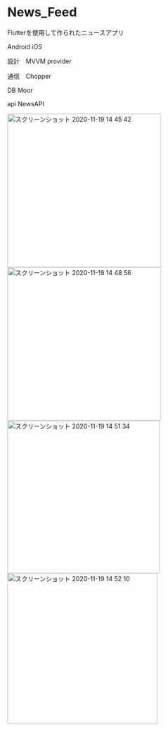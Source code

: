 # News_Feed

Flutterを使用して作られたニュースアプリ

Android iOS

設計　MVVM provider

通信　Chopper

DB      Moor 

api NewsAPI

<img width="349" alt="スクリーンショット 2020-11-19 14 45 42" src="https://user-images.githubusercontent.com/51296886/99627956-96d64900-2a78-11eb-89e4-cf338c11326e.png"><img width="349" alt="スクリーンショット 2020-11-19 14 48 56" src="https://user-images.githubusercontent.com/51296886/99627965-9938a300-2a78-11eb-8e93-367e26e1bb0b.png"><img width="347" alt="スクリーンショット 2020-11-19 14 51 34" src="https://user-images.githubusercontent.com/51296886/99627968-9a69d000-2a78-11eb-98cb-907628b60e33.png"><img width="342" alt="スクリーンショット 2020-11-19 14 52 10" src="https://user-images.githubusercontent.com/51296886/99627971-9b9afd00-2a78-11eb-8176-d45f74bd3cb6.png">
